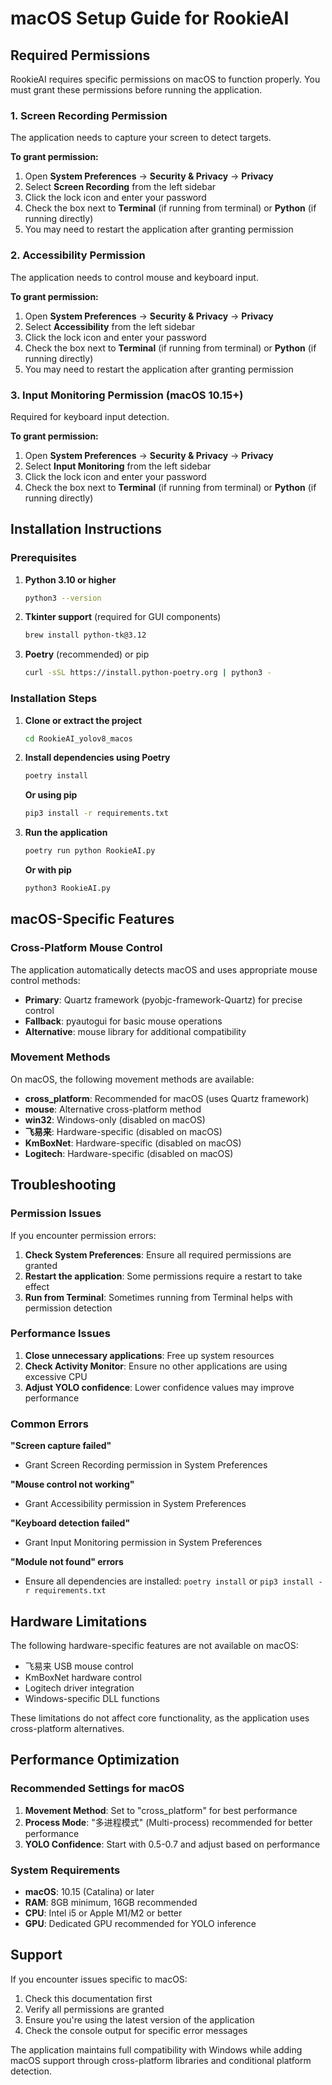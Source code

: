 # macOS Setup Guide for RookieAI

## Required Permissions

RookieAI requires specific permissions on macOS to function properly. You must grant these permissions before running the application.

### 1. Screen Recording Permission

The application needs to capture your screen to detect targets.

**To grant permission:**
1. Open **System Preferences** → **Security & Privacy** → **Privacy**
2. Select **Screen Recording** from the left sidebar
3. Click the lock icon and enter your password
4. Check the box next to **Terminal** (if running from terminal) or **Python** (if running directly)
5. You may need to restart the application after granting permission

### 2. Accessibility Permission

The application needs to control mouse and keyboard input.

**To grant permission:**
1. Open **System Preferences** → **Security & Privacy** → **Privacy**
2. Select **Accessibility** from the left sidebar
3. Click the lock icon and enter your password
4. Check the box next to **Terminal** (if running from terminal) or **Python** (if running directly)
5. You may need to restart the application after granting permission

### 3. Input Monitoring Permission (macOS 10.15+)

Required for keyboard input detection.

**To grant permission:**
1. Open **System Preferences** → **Security & Privacy** → **Privacy**
2. Select **Input Monitoring** from the left sidebar
3. Click the lock icon and enter your password
4. Check the box next to **Terminal** (if running from terminal) or **Python** (if running directly)

## Installation Instructions

### Prerequisites

1. **Python 3.10 or higher**
   ```bash
   python3 --version
   ```

2. **Tkinter support** (required for GUI components)
   ```bash
   brew install python-tk@3.12
   ```

3. **Poetry** (recommended) or pip
   ```bash
   curl -sSL https://install.python-poetry.org | python3 -
   ```

### Installation Steps

1. **Clone or extract the project**
   ```bash
   cd RookieAI_yolov8_macos
   ```

2. **Install dependencies using Poetry**
   ```bash
   poetry install
   ```

   **Or using pip**
   ```bash
   pip3 install -r requirements.txt
   ```

3. **Run the application**
   ```bash
   poetry run python RookieAI.py
   ```

   **Or with pip**
   ```bash
   python3 RookieAI.py
   ```

## macOS-Specific Features

### Cross-Platform Mouse Control

The application automatically detects macOS and uses appropriate mouse control methods:

- **Primary**: Quartz framework (pyobjc-framework-Quartz) for precise control
- **Fallback**: pyautogui for basic mouse operations
- **Alternative**: mouse library for additional compatibility

### Movement Methods

On macOS, the following movement methods are available:

- **cross_platform**: Recommended for macOS (uses Quartz framework)
- **mouse**: Alternative cross-platform method
- **win32**: Windows-only (disabled on macOS)
- **飞易来**: Hardware-specific (disabled on macOS)
- **KmBoxNet**: Hardware-specific (disabled on macOS)
- **Logitech**: Hardware-specific (disabled on macOS)

## Troubleshooting

### Permission Issues

If you encounter permission errors:

1. **Check System Preferences**: Ensure all required permissions are granted
2. **Restart the application**: Some permissions require a restart to take effect
3. **Run from Terminal**: Sometimes running from Terminal helps with permission detection

### Performance Issues

1. **Close unnecessary applications**: Free up system resources
2. **Check Activity Monitor**: Ensure no other applications are using excessive CPU
3. **Adjust YOLO confidence**: Lower confidence values may improve performance

### Common Errors

**"Screen capture failed"**
- Grant Screen Recording permission in System Preferences

**"Mouse control not working"**
- Grant Accessibility permission in System Preferences

**"Keyboard detection failed"**
- Grant Input Monitoring permission in System Preferences

**"Module not found" errors**
- Ensure all dependencies are installed: `poetry install` or `pip3 install -r requirements.txt`

## Hardware Limitations

The following hardware-specific features are not available on macOS:

- 飞易来 USB mouse control
- KmBoxNet hardware control
- Logitech driver integration
- Windows-specific DLL functions

These limitations do not affect core functionality, as the application uses cross-platform alternatives.

## Performance Optimization

### Recommended Settings for macOS

1. **Movement Method**: Set to "cross_platform" for best performance
2. **Process Mode**: "多进程模式" (Multi-process) recommended for better performance
3. **YOLO Confidence**: Start with 0.5-0.7 and adjust based on performance

### System Requirements

- **macOS**: 10.15 (Catalina) or later
- **RAM**: 8GB minimum, 16GB recommended
- **CPU**: Intel i5 or Apple M1/M2 or better
- **GPU**: Dedicated GPU recommended for YOLO inference

## Support

If you encounter issues specific to macOS:

1. Check this documentation first
2. Verify all permissions are granted
3. Ensure you're using the latest version of the application
4. Check the console output for specific error messages

The application maintains full compatibility with Windows while adding macOS support through cross-platform libraries and conditional platform detection.
